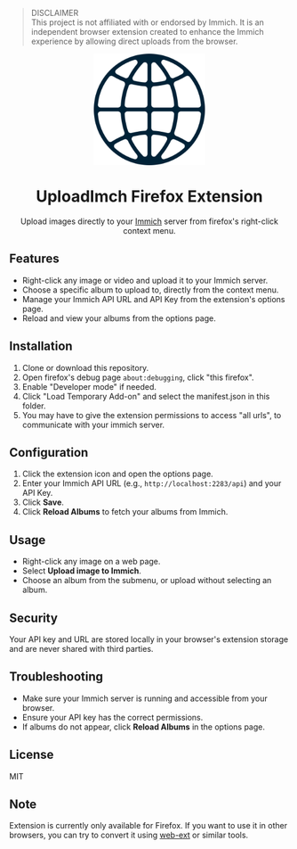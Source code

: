 ﻿> DISCLAIMER  
> This project is not affiliated with or endorsed by Immich. It is an independent browser extension created to enhance the Immich experience by allowing direct uploads from the browser.

<img src="icons/icon.svg" width="200" style="display: block; margin: auto;">

<h1 align="center">UploadImch Firefox Extension</h1>

<p align="center">
  Upload images directly to your <a href="https://github.com/immich-app/immich">Immich</a> server from firefox's right-click context menu.
</p>

## Features

- Right-click any image or video and upload it to your Immich server.
- Choose a specific album to upload to, directly from the context menu.
- Manage your Immich API URL and API Key from the extension's options page.
- Reload and view your albums from the options page.

## Installation

1. Clone or download this repository.
2. Open firefox's debug page `about:debugging`, click "this firefox".
3. Enable "Developer mode" if needed.
4. Click "Load Temporary Add-on" and select the manifest.json in this folder.
5. You may have to give the extension permissions to access "all urls", to communicate with your immich server.

## Configuration

1. Click the extension icon and open the options page.
2. Enter your Immich API URL (e.g., `http://localhost:2283/api`) and your API Key.
3. Click **Save**.
4. Click **Reload Albums** to fetch your albums from Immich.

## Usage

- Right-click any image on a web page.
- Select **Upload image to Immich**.
- Choose an album from the submenu, or upload without selecting an album.

## Security

Your API key and URL are stored locally in your browser's extension storage and are never shared with third parties.

## Troubleshooting

- Make sure your Immich server is running and accessible from your browser.
- Ensure your API key has the correct permissions.
- If albums do not appear, click **Reload Albums** in the options page.

## License

MIT

## Note
Extension is currently only available for Firefox. If you want to use it in other browsers, you can try to convert it using [web-ext](https://developer.mozilla.org/en-US/docs/Mozilla/Add-ons/WebExtensions/Using_web-ext_command_line_tool) or similar tools.